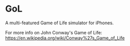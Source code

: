 # GoL

A multi-featured Game of Life simulator for iPhones. 

For more info on John Conway's Game of Life: https://en.wikipedia.org/wiki/Conway%27s_Game_of_Life
